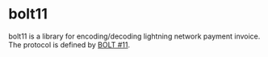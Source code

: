 # bolt11
bolt11 is a library for encoding/decoding lightning network payment invoice. The protocol is defined by [BOLT #11](https://github.com/lightningnetwork/lightning-rfc/blob/master/11-payment-encoding.md).

